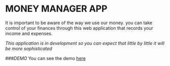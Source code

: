 # MONEY MANAGER APP

It is important to be aware of the way we use our money. you can take control of your finances through this web application that records your income and expenses.

*This application is in development so you can expect that little by little it will be more sophisticated*

###*DEMO*
You can see the demo [here](https://luisguzmanm.github.io/money_manager_app/ "here")
